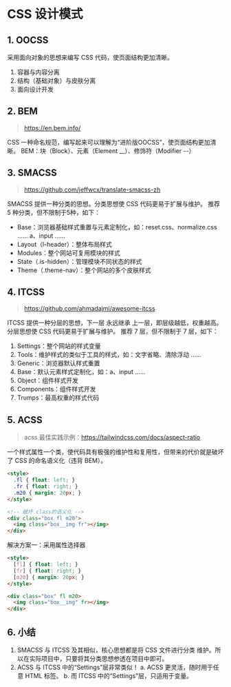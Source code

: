 # CSS 设计模式

## 1. OOCSS

采用面向对象的思想来编写 CSS 代码，使页面结构更加清晰。

1. 容器与内容分离
2. 结构（基础对象）与皮肤分离
3. 面向设计开发

## 2. BEM

> https://en.bem.info/

CSS 一种命名规范，编写起来可以理解为“进阶版OOCSS”，使页面结构更加清晰。
BEM：块（Block）、元素（Element __）、修饰符（Modifier --）

## 3. SMACSS

> https://github.com/jeffwcx/translate-smacss-zh

SMACSS 提供一种分类的思想。分类思想使 CSS 代码更易于扩展与维护。
推荐 5 种分类，但不限制于5种，如下：

- Base：浏览器基础样式重置与元素定制化，如：reset.css、normalize.css …… a、input ……
- Layout（l-header）：整体布局样式
- Modules：整个网站可复用模块的样式
- State（.is-hidden）：管理模块不同状态的样式
- Theme（.theme-nav）：整个网站的多个皮肤样式

## 4. ITCSS

> https://github.com/ahmadajmi/awesome-itcss

ITCSS 提供一种分层的思想，下一层 永远继承 上一层，即层级越低，权重越高。分层思想使 CSS 代码更易于扩展与维护。
推荐 7 层，但不限制于 7 层，如下：

1. Settings：整个网站的样式变量
2. Tools：维护样式的类似于工具的样式，如：文字省略、清除浮动 ……
3. Generic：浏览器默认样式重置
4. Base：默认元素样式定制化，如：a、input ……
5. Object：组件样式开发
6. Components：组件样式开发
7. Trumps：最高权重的样式代码

## 5. ACSS

> acss 最佳实践示例：https://tailwindcss.com/docs/aspect-ratio

一个样式属性一个类，使代码具有极强的维护性和复用性，但带来的代价就是破坏了 CSS 的命名语义化（违背 BEM）。

```html
<style>
  .fl { float: left; }
  .fr { float: right; }
  .m20 { margin: 20px; }
</style>

<!-- 破坏 class的语义化 -->
<div class="box fl m20">
  <img class="box__img fr"></img>
</div>
```

解决方案一：采用属性选择器

```html
<style>
  [fl] { float: left; }
  [fr] { float: right; }
  [m20] { margin: 20px; }
</style>

<div class="box" fl m20>
  <img class="box__img" fr></img>
</div>
```

## 6. 小结

1. SMACSS 与 ITCSS 及其相似，核心思想都是将 CSS 文件进行分类 维护。所以在实际项目中，只要将其分类思想参透在项目中即可。
2. ACSS 与 ITCSS 中的“Settings”层非常类似！
  a. ACSS 更灵活，随时用于任意 HTML 标签。
  b. 而 ITCSS 中的“Settings”层，只适用于变量。
